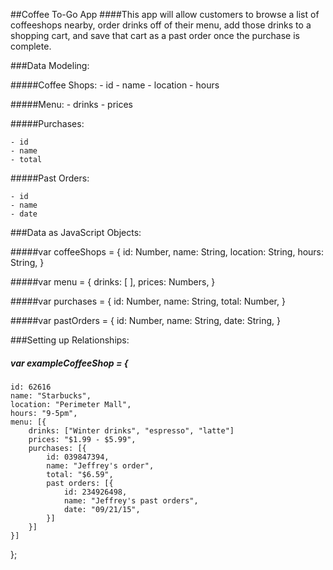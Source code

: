 ##Coffee To-Go App
####This app will allow customers to browse a list of coffeeshops nearby, order drinks off of their menu, add those drinks to a shopping cart, and save that cart as a past order once the purchase is complete.

###Data Modeling:

#####Coffee Shops:
	- id
	- name
	- location
	- hours

#####Menu:
	- drinks
	- prices

#####Purchases:

	- id
	- name
	- total

#####Past Orders:

	- id
	- name
	- date

###Data as JavaScript Objects:

#####var coffeeShops = {
	id: Number,
	name: String,
	location: String,
	hours: String,
}

#####var menu = {
	drinks: [ ],
	prices: Numbers,
}

#####var purchases = {
	id: Number,
	name: String,
	total: Number,
}

#####var pastOrders = {
	id: Number,
	name: String,
	date: String,
}

###Setting up Relationships:

##### var exampleCoffeeShop = {
	id: 62616
	name: "Starbucks",
	location: "Perimeter Mall",
	hours: "9-5pm",
	menu: [{
		drinks: ["Winter drinks", "espresso", "latte"]
		prices: "$1.99 - $5.99",
		purchases: [{
			id: 039847394,
			name: "Jeffrey's order",
			total: "$6.59",
			past orders: [{
				id: 234926498,
				name: "Jeffrey's past orders",
				date: "09/21/15",
			}]
		}]
	}]	
};